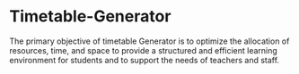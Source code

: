# Timetable-Generator
The primary objective of timetable Generator is to optimize  the allocation of resources, time, and space to provide a structured and efficient learning  environment for students and to support the needs of teachers and staff.
